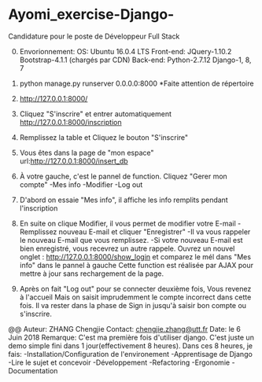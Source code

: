 # Ayomi_exercise-Django-
Candidature pour le poste de Développeur Full Stack

0. Envorionnement: 
   OS: Ubuntu 16.0.4 LTS
   Front-end: JQuery-1.10.2 Bootstrap-4.1.1  (chargés par CDN)
   Back-end: Python-2.7.12   Django-1, 8, 7

1. python manage.py runserver 0.0.0.0:8000
   *Faite attention de répertoire

2. http://127.0.0.1:8000/

3. Cliquez "S'inscrire" et entrer automatiquement http://127.0.0.1:8000/inscription

4. Remplissez la table et Cliquez le bouton "S'inscrire"

5. Vous êtes dans la page de "mon espace"  url:http://127.0.0.1:8000/insert_db

6. À votre gauche, c'est le pannel de function. Cliquez "Gerer mon compte"
	-Mes info
	-Modifier
	-Log out
7. D'abord on essaie "Mes info", il affiche les info remplits pendant l'inscription

8. En suite on clique Modifier, il vous permet de modifier votre E-mail
	-Remplissez nouveau E-mail et cliquer "Enregistrer"
	-Il va vous rappeler le nouveau E-mail que vous remplissez.
	-Si votre nouveau E-mail est bien enregistré, vous recevrez un autre rappele.
	 Ouvrez un nouvel onglet : http://127.0.0.1:8000/show_login et comparez le mél dans "Mes 	  info" dans le pannel à gauche
	 Cette function est réalisée par AJAX pour mettre à jour sans rechargement de la page.
9. Après on fait "Log out" pour se connecter deuxième fois, Vous revenez à l'accueil
   Mais on saisit imprudemment le compte incorrect dans cette fois. Il va rester dans la phase de  Sign in jusqu'à saisir bon compte ou s'inscrire.


@@
Auteur: ZHANG Chengjie
Contact: chengjie.zhang@utt.fr
Date: le 6 Juin 2018
Remarque:
C'est ma première fois d'utiliser django. C'est juste un demo simple fini dans 1 jour(effectivement 8 heures). Dans ces 8 heures, je fais:
-Installation/Configuration de l'environement
-Apprentisage de Django
-Lire le sujet et concevoir
-Développement
-Refactoring
-Ergonomie
-Documentation
